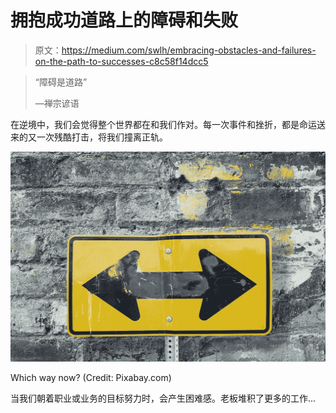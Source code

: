 # 拥抱成功道路上的障碍和失败

> 原文：<https://medium.com/swlh/embracing-obstacles-and-failures-on-the-path-to-successes-c8c58f14dcc5>

> “障碍是道路”
> 
> —禅宗谚语

在逆境中，我们会觉得整个世界都在和我们作对。每一次事件和挫折，都是命运送来的又一次残酷打击，将我们撞离正轨。

![](img/6cb5ef595e5decc43a25cd024562194f.png)

Which way now? (Credit: Pixabay.com)

当我们朝着职业或业务的目标努力时，会产生困难感。老板堆积了更多的工作…